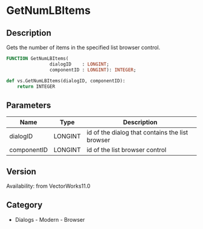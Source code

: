 # GetNumLBItems

## Description
Gets the number of items in the specified list browser control.

```pascal
FUNCTION GetNumLBItems(
				dialogID    : LONGINT;
				componentID : LONGINT): INTEGER;
```

```python
def vs.GetNumLBItems(dialogID, componentID):
    return INTEGER
```

## Parameters
|Name|Type|Description|
|---|---|---|
|dialogID|LONGINT|id of the dialog that contains the list browser|
|componentID|LONGINT|id of the list browser control|

## Version
Availability: from VectorWorks11.0

## Category
* Dialogs - Modern - Browser

